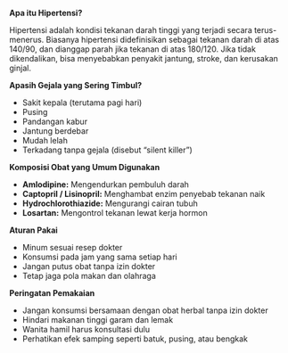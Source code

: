
 **Apa itu Hipertensi?**

Hipertensi adalah kondisi tekanan darah tinggi yang terjadi secara terus-menerus. Biasanya hipertensi didefinisikan sebagai tekanan darah di atas 140/90, dan dianggap parah jika tekanan di atas 180/120. Jika tidak dikendalikan, bisa menyebabkan penyakit jantung, stroke, dan kerusakan ginjal.


 **Apasih Gejala yang Sering Timbul?**

* Sakit kepala (terutama pagi hari)
* Pusing
* Pandangan kabur
* Jantung berdebar
* Mudah lelah
* Terkadang tanpa gejala (disebut “silent killer”)

**Komposisi Obat yang Umum Digunakan**

* **Amlodipine:** Mengendurkan pembuluh darah
* **Captopril / Lisinopril:** Menghambat enzim penyebab tekanan naik
* **Hydrochlorothiazide:** Mengurangi cairan tubuh
* **Losartan:** Mengontrol tekanan lewat kerja hormon

**Aturan Pakai**

* Minum sesuai resep dokter
* Konsumsi pada jam yang sama setiap hari
* Jangan putus obat tanpa izin dokter
* Tetap jaga pola makan dan olahraga

**Peringatan Pemakaian**

* Jangan konsumsi bersamaan dengan obat herbal tanpa izin dokter
* Hindari makanan tinggi garam dan lemak
* Wanita hamil harus konsultasi dulu
* Perhatikan efek samping seperti batuk, pusing, atau bengkak
